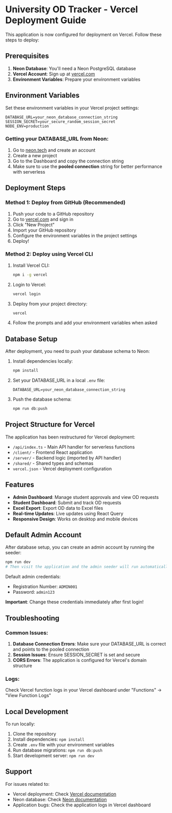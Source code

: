 # University OD Tracker - Vercel Deployment Guide

This application is now configured for deployment on Vercel. Follow these steps to deploy:

## Prerequisites

1. **Neon Database**: You'll need a Neon PostgreSQL database
2. **Vercel Account**: Sign up at [vercel.com](https://vercel.com)
3. **Environment Variables**: Prepare your environment variables

## Environment Variables

Set these environment variables in your Vercel project settings:

```
DATABASE_URL=your_neon_database_connection_string
SESSION_SECRET=your_secure_random_session_secret
NODE_ENV=production
```

### Getting your DATABASE_URL from Neon:

1. Go to [neon.tech](https://neon.tech) and create an account
2. Create a new project
3. Go to the Dashboard and copy the connection string
4. Make sure to use the **pooled connection** string for better performance with serverless

## Deployment Steps

### Method 1: Deploy from GitHub (Recommended)

1. Push your code to a GitHub repository
2. Go to [vercel.com](https://vercel.com) and sign in
3. Click "New Project"
4. Import your GitHub repository
5. Configure the environment variables in the project settings
6. Deploy!

### Method 2: Deploy using Vercel CLI

1. Install Vercel CLI:
   ```bash
   npm i -g vercel
   ```

2. Login to Vercel:
   ```bash
   vercel login
   ```

3. Deploy from your project directory:
   ```bash
   vercel
   ```

4. Follow the prompts and add your environment variables when asked

## Database Setup

After deployment, you need to push your database schema to Neon:

1. Install dependencies locally:
   ```bash
   npm install
   ```

2. Set your DATABASE_URL in a local `.env` file:
   ```
   DATABASE_URL=your_neon_database_connection_string
   ```

3. Push the database schema:
   ```bash
   npm run db:push
   ```

## Project Structure for Vercel

The application has been restructured for Vercel deployment:

- `/api/index.ts` - Main API handler for serverless functions
- `/client/` - Frontend React application
- `/server/` - Backend logic (imported by API handler)
- `/shared/` - Shared types and schemas
- `vercel.json` - Vercel deployment configuration

## Features

- **Admin Dashboard**: Manage student approvals and view OD requests
- **Student Dashboard**: Submit and track OD requests
- **Excel Export**: Export OD data to Excel files
- **Real-time Updates**: Live updates using React Query
- **Responsive Design**: Works on desktop and mobile devices

## Default Admin Account

After database setup, you can create an admin account by running the seeder:

```bash
npm run dev
# Then visit the application and the admin seeder will run automatically
```

Default admin credentials:
- Registration Number: `ADMIN001`
- Password: `admin123`

**Important**: Change these credentials immediately after first login!

## Troubleshooting

### Common Issues:

1. **Database Connection Errors**: Make sure your DATABASE_URL is correct and points to the pooled connection
2. **Session Issues**: Ensure SESSION_SECRET is set and secure
3. **CORS Errors**: The application is configured for Vercel's domain structure

### Logs:

Check Vercel function logs in your Vercel dashboard under "Functions" → "View Function Logs"

## Local Development

To run locally:

1. Clone the repository
2. Install dependencies: `npm install`
3. Create `.env` file with your environment variables
4. Run database migrations: `npm run db:push`
5. Start development server: `npm run dev`

## Support

For issues related to:
- Vercel deployment: Check [Vercel documentation](https://vercel.com/docs)
- Neon database: Check [Neon documentation](https://neon.tech/docs)
- Application bugs: Check the application logs in Vercel dashboard
